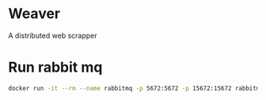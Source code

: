 # Weaver
A distributed web scrapper

# Run rabbit mq
```bash
docker run -it --rm --name rabbitmq -p 5672:5672 -p 15672:15672 rabbitmq:3.13-management
```